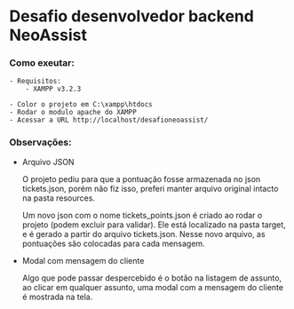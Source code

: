 # Desafio desenvolvedor backend NeoAssist

### Como exeutar:

    - Requisitos:
        - XAMPP v3.2.3

    - Color o projeto em C:\xampp\htdocs
    - Rodar o modulo apache do XAMPP
    - Acessar a URL http://localhost/desafioneoassist/

### Observações:
    
* Arquivo JSON

    O projeto pediu para que a pontuação fosse armazenada no json tickets.json, porém não fiz isso, 
    preferi manter arquivo original intacto na pasta resources. 

    Um novo json com o nome tickets_points.json é criado ao rodar o projeto (podem excluir para validar). 
    Ele está localizado na pasta target, e é gerado a partir do arquivo tickets.json.
    Nesse novo arquivo, as pontuações são colocadas para cada mensagem.


* Modal com mensagem do cliente

    Algo que pode passar despercebido é o botão na listagem de assunto, ao clicar em qualquer assunto,
    uma modal com a mensagem do cliente é mostrada na tela.
